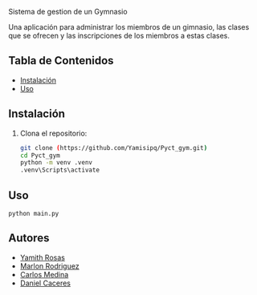 Sistema de gestion de un Gymnasio

Una aplicación para administrar los miembros de un
gimnasio, las clases que se ofrecen y las inscripciones de los miembros a
estas clases.

## Tabla de Contenidos

- [Instalación](#instalación)
- [Uso](#uso)

## Instalación

1. Clona el repositorio:
   ```bash
   git clone (https://github.com/Yamisipq/Pyct_gym.git)
   cd Pyct_gym
   python -m venv .venv
   .venv\Scripts\activate

## Uso
    python main.py

## Autores

- [Yamith Rosas](https://github.com/Yamisipq)
- [Marlon Rodriguez](https://github.com/tuusuario)
- [Carlos Medina](https://github.com/tuusuario)
- [Daniel Caceres](https://github.com/tuusuario)
